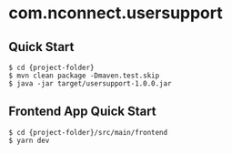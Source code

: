 # com.nconnect.usersupport
## Quick Start

```
$ cd {project-folder}
$ mvn clean package -Dmaven.test.skip
$ java -jar target/usersupport-1.0.0.jar
```


## Frontend App Quick Start
```
$ cd {project-folder}/src/main/frontend
$ yarn dev
```

